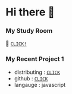 # Hi there 👋
### My Study Room
:red_car: [`CLICK!`](https://www.notion.so/HYEOKE-s-Study-5a44a9c05fc747618c7a6b9d0a869305)<br />
### My Recent Project 1 
- distributing : [`CLICK`](https://www.pvi.co.kr/)
- github : [`CLICK`](https://github.com/hyeok0902e/numberone)
- langauge : javascript

<!--
**devhyeoke/devhyeoke** is a ✨ _special_ ✨ repository because its `README.md` (this file) appears on your GitHub profile.

Here are some ideas to get you started:

- 🔭 I’m currently working on ...
- 🌱 I’m currently learning ...
- 👯 I’m looking to collaborate on ...
- 🤔 I’m looking for help with ...
- 💬 Ask me about ...
- 📫 How to reach me: ...
- 😄 Pronouns: ...
- ⚡ Fun fact: ...
-->
